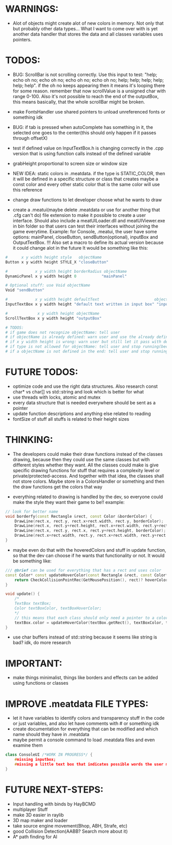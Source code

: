 # WARNINGS:
- Alot of objects might create alot of new colors in memory. Not only that but probably other data types... What I want to come over with is yet another data handler that stores the data and all classes variables uses pointers.

# TODOS:
- BUG: ScrollBar is not scrolling correctly. Use this input to test: "help; echo oh no; echo oh no; echo oh no; echo oh no; help; help; help; help; help; help". if the oh no keeps appearing then it means it's looping there for some reason. remember that now scrollValue is a unsigned char with range 0-100. Also it's not possible to reach the end of the outputBox, this means basically, that the whole scrollBar might be broken.

- make FontsHandler use shared pointers to unload unreferenced fonts or something idk

- BUG: if tab is pressed when autoComplete has something in it, the selected one goes to the center(this should only happen if it passes through offsetX)

- test if defined value on InputTextBox.h is changing correctly in the .cpp version that is using function calls instead of the defined variable
- grabHeight proportional to screen size or window size
- NEW IDEA: static colors in .meatdata. if the type is STATIC_COLOR, then it will be defined in a specific structure or class that creates maybe a const color and every other static color that is the same color will use this reference
- change draw functions to let developer choose what he wants to draw
- create a .meatui(maybe delete .meatdata or use for another thing that .cfg can't do) file extension to make it possible to create a user interface. Should also include a meatUILoader.dll and meatUIViewer.exe in bin folder so that users can test their interfaces without joining the game everytime. Example: for Console, .meatui, the user have some options: mainPanel, closeButton, sendButton(optional), inputBox and OutputTextBox. !!! Also set a macro to define its actual version because it could change alot in the future
It would be something like this:
```py
#      x y width height style   objectName
Button x y width height STYLE_X "closeButton"

#            x y width height borderRadius objectName
DynamicPanel x y width height 0           "mainPanel"

# Optional stuff: use Void objectName
Void "sendButton"

#            x y width height defaultText                        objectName
InputTextBox x y width height "default text written in input box" "inputBox"

#             x y width height objectName
ScrollTextBox x y width height "outputBox"

# TODOS:
# if game does not recognize objectName: tell user
# if objectName is already defined: warn user and use the already defined instead
# if x y width height is wrong: warn user but still let it pass with default values
# if type is not allowed for objectName: tell user and stop running(because it might be dangerous)
# if a objectName is not defined in the end: tell user and stop running(because it might be dangerous)
```

# FUTURE TODOS:
- optimize code and use the right data structures. Also research const char* vs char[] vs std::string and look which is better for what
- use threads with locks, atomic and mutex
- every data structure that is needed everywhere should be sent as a pointer
- update function descriptions and anything else related to reading
- fontSize of stuff all stuffs is related to their height sizes

# THINKING:
- The developers could make their draw functions instead of the classes drawing, because then they could use the same classes but with different styles whether they want. All the classes could make is give specific drawing functions for stuff that requires a complexity level or private/protected-access. And together with that idea, the classes shall not store colors. Maybe store in a ColorsHandler or something and then the draw functions get the colors that way

- everything related to drawing is handled by the dev, so everyone could make the style they want their game to be!!
example:
```cpp
// look for better name
void borderfy(const Rectangle &rect, const Color &borderColor) {
    DrawLine(rect.x, rect.y, rect.x+rect.width, rect.y, borderColor);
    DrawLine(rect.x, rect.y+rect.height, rect.x+rect.width, rect.y+rect.height, borderColor);
    DrawLine(rect.x, rect.y, rect.x, rect.y+rect.height, borderColor);
    DrawLine(rect.x+rect.width, rect.y, rect.x+rect.width, rect.y+rect.height, borderColor);
}
```
- maybe even do that with the hoveredColors and stuff in update function, so that the dev can choose if he wants that functionality or not. It would be something like:
```cpp
/// @brief can be used for everything that has a rect and uses color
const Color* const updateHoverColor(const Rectangle &rect, const Color* const defaultColor, const Color* const hoverColor) {
    return CheckCollisionPointRec(GetMousePosition(), rect)? hoverColor : defaultColor;
}

void update() {
    /*
    TextBox textBox;
    Color textBoxColor, textBoxHoverColor;
    */
    // this means that each class should only need a pointer to a color and then no need to copy colors
    textBox.color = updateHoverColor(textBox.getRect(), textBoxColor, textBoxHoverColor);
}
```

- use char buffers instead of std::string because it seems like string is bad? idk, do more research

# IMPORTANT:
- make things minimalist, things like borders and effects can be added using functions or classes

# IMPROVE .meatdata FILE TYPES:
- let it have variables to identify colors and transparency stuff in the code or just variables, and also let have comments with # or something idk
- create documentation for everything that can be modified and which name should they have in .meatdata
- maybe permit a console command to load .meatdata files and even examine them

```cpp
class ConsoleUI /*WORK IN PROGRESS*/ {
    #missing inputbox;
    #missing a little text box that indicates possible words the user might be looking for(maybe do like ddrace one).
}
```

# FUTURE NEXT-STEPS:
- Input handling with binds by HayBCMD
- multiplayer Stuff
- make 3D easier in raylib
- 3D map maker and loader
- take source engine movement(Bhop, ABH, Strafe, etc)
- good Collision Detection(AABB? Search more about it)
- A* path finding for AI